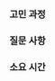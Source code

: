 ### 고민 과정
<!-- 
- 예시
- N과 M 문제 풀이 중 시간 복잡도를 줄이기 위해 백트래킹을 사용함.
-->

### 질문 사항

<!--
- 예시
- N과 M 문제 풀이 과정 중에 97%에서 계속 오류나요... 어떤 문제가 있을 지 코드 보고 피드백 주시면 감사하겠습니다.
-->

### 소요 시간

<!--
- 예시
- 2시간 38분 컷!!
-->
